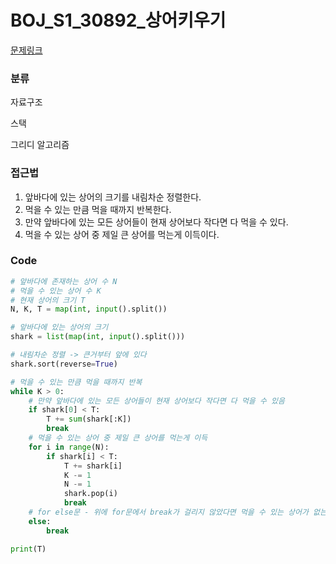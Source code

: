 # BOJ_S1_30892_상어키우기

[문제링크](https://www.acmicpc.net/problem/30892)



### 분류
자료구조


스택


그리디 알고리즘


### 접근법
1. 앞바다에 있는 상어의 크기를 내림차순 정렬한다.
2. 먹을 수 있는 만큼 먹을 때까지 반복한다. 
3. 만약 앞바다에 있는 모든 상어들이 현재 상어보다 작다면 다 먹을 수 있다.
4. 먹을 수 있는 상어 중 제일 큰 상어를 먹는게 이득이다.


### Code
```python
# 앞바다에 존재하는 상어 수 N
# 먹을 수 있는 상어 수 K
# 현재 상어의 크기 T
N, K, T = map(int, input().split())

# 앞바다에 있는 상어의 크기
shark = list(map(int, input().split()))

# 내림차순 정렬 -> 큰거부터 앞에 있다
shark.sort(reverse=True)

# 먹을 수 있는 만큼 먹을 때까지 반복
while K > 0:
    # 만약 앞바다에 있는 모든 상어들이 현재 상어보다 작다면 다 먹을 수 있음
    if shark[0] < T:
        T += sum(shark[:K])
        break
    # 먹을 수 있는 상어 중 제일 큰 상어를 먹는게 이득
    for i in range(N):
        if shark[i] < T:
            T += shark[i]
            K -= 1
            N -= 1
            shark.pop(i)
            break
    # for else문 - 위에 for문에서 break가 걸리지 않았다면 먹을 수 있는 상어가 없는거임
    else:
        break

print(T)
```
